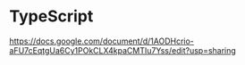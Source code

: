 # TypeScript

https://docs.google.com/document/d/1AODHcrio-aFU7cEqtgUa6Cy1POkCLX4kpaCMTIu7Yss/edit?usp=sharing
